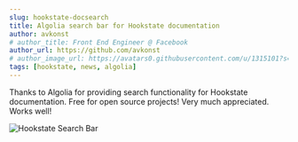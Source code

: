 ```yaml
---
slug: hookstate-docsearch
title: Algolia search bar for Hookstate documentation 
author: avkonst
# author_title: Front End Engineer @ Facebook
author_url: https://github.com/avkonst
# author_image_url: https://avatars0.githubusercontent.com/u/1315101?s=400&v=4
tags: [hookstate, news, algolia]
---
```


Thanks to Algolia for providing search functionality for Hookstate documentation. Free for open source projects! Very much appreciated. Works well!

![Hookstate Search Bar](/img/blog/2020-07-17-picture.png 'Hookstate Search Bar')